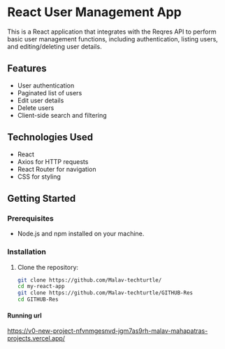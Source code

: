 # React User Management App

This is a React application that integrates with the Reqres API to perform basic user management functions, including authentication, listing users, and editing/deleting user details.

## Features

- User authentication
- Paginated list of users
- Edit user details
- Delete users
- Client-side search and filtering

## Technologies Used

- React
- Axios for HTTP requests
- React Router for navigation
- CSS for styling 

## Getting Started

### Prerequisites

- Node.js and npm installed on your machine.

### Installation

1. Clone the repository:
   ```bash
   git clone https://github.com/Malav-techturtle/
   cd my-react-app
   git clone https://github.com/Malav-techturtle/GITHUB-Res
   cd GITHUB-Res
#### Running url
https://v0-new-project-nfvnmgesnvd-jgm7as9rh-malav-mahapatras-projects.vercel.app/